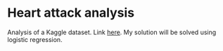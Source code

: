 # Heart attack analysis

Analysis of a Kaggle dataset. Link [here](https://www.kaggle.com/rashikrahmanpritom/heart-attack-analysis-prediction-dataset). My solution will be solved using logistic regression.


